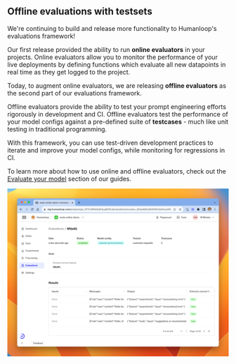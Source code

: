 ## Offline evaluations with testsets

We're continuing to build and release more functionality to Humanloop's evaluations framework!

Our first release provided the ability to run **online evaluators** in your projects. Online evaluators allow you to monitor the performance of your live deployments by defining functions which evaluate all new datapoints in real time as they get logged to the project.

Today, to augment online evaluators, we are releasing **offline evaluators** as the second part of our evaluations framework.

Offline evaluators provide the ability to test your prompt engineering efforts rigorously in development and CI. Offline evaluators test the performance of your model configs against a pre-defined suite of **testcases** - much like unit testing in traditional programming. 

With this framework, you can use test-driven development practices to iterate and improve your model configs, while monitoring for regressions in CI.

To learn more about how to use online and offline evaluators, check out the [Evaluate your model](/docs/evaluate-your-model) section of our guides.

![](../../../assets/images/36383ce-image.png)